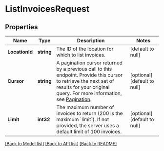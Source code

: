 # ListInvoicesRequest

## Properties

 Name           | Type       | Description                                                                                                                                                                                                                                                    | Notes                        
----------------|------------|----------------------------------------------------------------------------------------------------------------------------------------------------------------------------------------------------------------------------------------------------------------|------------------------------
 **LocationId** | **string** | The ID of the location for which to list invoices.                                                                                                                                                                                                             | [default to null]            
 **Cursor**     | **string** | A pagination cursor returned by a previous call to this endpoint.  Provide this cursor to retrieve the next set of results for your original query.  For more information, see [Pagination](https://developer.squareup.com/docs/working-with-apis/pagination). | [optional] [default to null] 
 **Limit**      | **int32**  | The maximum number of invoices to return (200 is the maximum &#x60;limit&#x60;).  If not provided, the server uses a default limit of 100 invoices.                                                                                                            | [optional] [default to null] 

[[Back to Model list]](../README.md#documentation-for-models) [[Back to API list]](../README.md#documentation-for-api-endpoints) [[Back to README]](../README.md)

